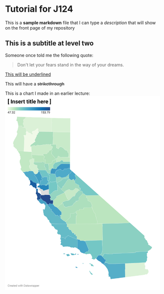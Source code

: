 # Tutorial for J124

This is a **sample markdown** file that I can type a _description_ that will show on the front page of my repository

## This is a subtitle at level two

Someone once told me the following quote: 

> Don't let your fears stand
> in the way of your dreams.

<ins> This will be underlined</ins>

This will have a ~~strikethrough~~

This is a chart I made in an earlier lecture:
![This is a data wrapper chart](kMzUt--insert-title-here-.png)
